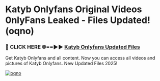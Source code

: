 # Katyb Onlyfans Original Videos 0nlyFans Leaked - Files Updated! (oqno)

<h3>🔴 CLICK HERE 🌐==►► <a href="https://tinyurl.com/ehrbuxhb" rel="nofollow">Katyb Onlyfans Updated Files</a></h3>

Get Katyb Onlyfans and all content. Now you can access all videos and pictures of Katyb Onlyfans. New Updated Files 2025!

[![oqno](https://i.imgur.com/lVYEuWS.gif)](https://tinyurl.com/ehrbuxhb)
